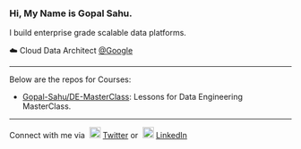 ### Hi, My Name is Gopal Sahu.
I build enterprise grade scalable data platforms.

:cloud: Cloud Data Architect <a href="http://Google.com/" target="_blank">@Google</a><br>

<hr>

Below are the repos for Courses:
- [Gopal-Sahu/DE-MasterClass](https://github.com/Gopal-Sahu/DE-MasterClass): Lessons for Data Engineering MasterClass.

<hr>

Connect with me via &nbsp;<img width="20" src="https://www.pinclipart.com/picdir/middle/1-14041_twitter-logo-transparent-background-twitter-logo-clipart.png">&nbsp;<a href="https://www.twitter.com/gopalsahu25/" target="_blank">Twitter</a> or &nbsp;<img width="20" src="https://avatars3.githubusercontent.com/u/357098?s=200&v=4"> <a href="https://www.linkedin.com/in/gopalsahu25/" target="_blank">LinkedIn</a><br>

<!---
Gopal-Sahu/Gopal-Sahu is a ✨ special ✨ repository because its `README.md` (this file) appears on your GitHub profile.
You can click the Preview link to take a look at your changes.
--->
